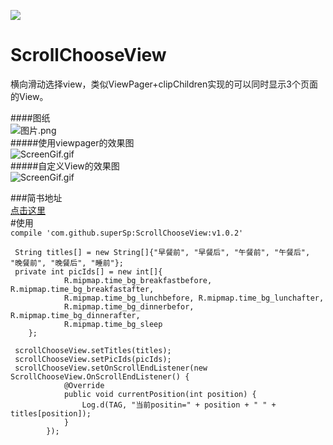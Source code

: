 [![](https://jitpack.io/v/superSp/ScrollChooseView.svg)](https://jitpack.io/#superSp/ScrollChooseView)
# ScrollChooseView
横向滑动选择view，类似ViewPager+clipChildren实现的可以同时显示3个页面的View。

####图纸</br>
![图片.png](http://upload-images.jianshu.io/upload_images/1168278-53a7e6ea6843d815.png?imageMogr2/auto-orient/strip%7CimageView2/2/w/1240)</br>
#####使用viewpager的效果图</br>
![ScreenGif.gif](https://github.com/superSp/ScrollChooseView/blob/master/gif1.gif)</br>
#####自定义View的效果图</br>
![ScreenGif.gif](https://github.com/superSp/ScrollChooseView/blob/master/gif2.gif)</br>

###简书地址</br>
[点击这里](http://www.jianshu.com/p/49b14d2574b1)</br>
#使用</br>
`compile 'com.github.superSp:ScrollChooseView:v1.0.2'`
````
 String titles[] = new String[]{"早餐前", "早餐后", "午餐前", "午餐后", "晚餐前", "晚餐后", "睡前"};
 private int picIds[] = new int[]{
            R.mipmap.time_bg_breakfastbefore, R.mipmap.time_bg_breakfastafter,
            R.mipmap.time_bg_lunchbefore, R.mipmap.time_bg_lunchafter,
            R.mipmap.time_bg_dinnerbefor, R.mipmap.time_bg_dinnerafter,
            R.mipmap.time_bg_sleep
    };

 scrollChooseView.setTitles(titles);
 scrollChooseView.setPicIds(picIds);
 scrollChooseView.setOnScrollEndListener(new ScrollChooseView.OnScrollEndListener() {
            @Override
            public void currentPosition(int position) {
                Log.d(TAG, "当前positin=" + position + " " + titles[position]);
            }
        });
````
